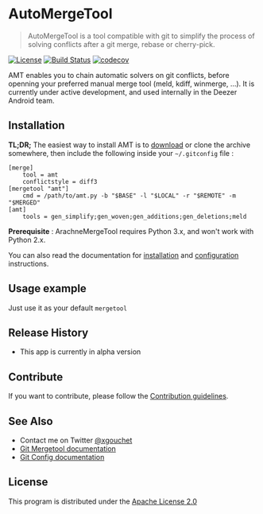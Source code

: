 # AutoMergeTool

> AutoMergeTool is a tool compatible with git to simplify the process of solving conflicts after a git merge, rebase or cherry-pick.

[![License](https://img.shields.io/badge/License-Apache%202.0-blue.svg)](https://opensource.org/licenses/Apache-2.0)
[![Build Status](https://travis-ci.org/xgouchet/AutoMergeTool.svg?branch=master)](https://travis-ci.org/xgouchet/AutoMergeTool) [![codecov](https://codecov.io/gh/xgouchet/AutoMergeTool/branch/master/graph/badge.svg)](https://codecov.io/gh/xgouchet/AutoMergeTool)

AMT enables you to chain automatic solvers on git conflicts, before openning your preferred manual merge tool (meld, kdiff, winmerge, …). It is currently under active development, and used internally in the Deezer Android team.



## Installation

**TL;DR;** The easiest way to install AMT is to [download](https://github.com/xgouchet/AutoMergeTool/archive/master.zip) or clone the archive somewhere, then include the following inside your `~/.gitconfig` file : 

    [merge]
        tool = amt
        conflictstyle = diff3
    [mergetool "amt"]
        cmd = /path/to/amt.py -b "$BASE" -l "$LOCAL" -r "$REMOTE" -m "$MERGED"
    [amt]
        tools = gen_simplify;gen_woven;gen_additions;gen_deletions;meld

**Prerequisite** : ArachneMergeTool requires Python 3.x, and won't work with Python 2.x.

You can also read the documentation for [installation](https://github.com/xgouchet/AutoMergeTool/wiki/Installation) and [configuration](https://github.com/xgouchet/AutoMergeTool/wiki/Configuration) instructions.

## Usage example

Just use it as your default `mergetool`

## Release History

 * This app is currently in alpha version

## Contribute

If you want to contribute, please follow the [Contribution guidelines](https://github.com/xgouchet/AutoMergeTool/wiki/Contribute).

## See Also

 - Contact me on Twitter [@xgouchet](https://twitter.com/xgouchet)
 - [Git Mergetool documentation](https://git-scm.com/docs/git-mergetool)
 - [Git Config documentation](https://git-scm.com/docs/git-config)

## License

This program is distributed under the [Apache License 2.0](https://opensource.org/licenses/Apache-2.0)

